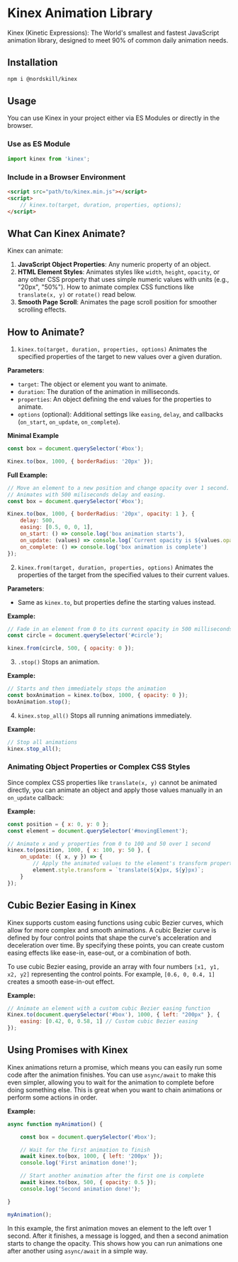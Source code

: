 # Kinex Animation Library

Kinex (Kinetic Expressions): The World's smallest and fastest JavaScript animation library, designed to meet 90% of common daily animation needs.

## Installation

```bash
npm i @nordskill/kinex
```

## Usage

You can use Kinex in your project either via ES Modules or directly in the browser.

### Use as ES Module

```javascript
import kinex from 'kinex';
```

### Include in a Browser Environment

```html
<script src="path/to/kinex.min.js"></script>
<script>
    // kinex.to(target, duration, properties, options);
</script>
```

## What Can Kinex Animate?

Kinex can animate:

1. **JavaScript Object Properties**: Any numeric property of an object.
2. **HTML Element Styles**: Animates styles like `width`, `height`, `opacity`, or any other CSS property that uses simple numeric values with units (e.g., "20px", "50%"). How to animate complex CSS functions like `translate(x, y)` or `rotate()` read below.
3. **Smooth Page Scroll**: Animates the page scroll position for smoother scrolling effects.

## How to Animate?

1. `kinex.to(target, duration, properties, options)`
Animates the specified properties of the target to new values over a given duration.

**Parameters**:
- `target`: The object or element you want to animate.
- `duration`: The duration of the animation in milliseconds.
- `properties`: An object defining the end values for the properties to animate.
- `options` (optional): Additional settings like `easing`, `delay`, and callbacks (`on_start`, `on_update`, `on_complete`).

**Minimal Example**
```javascript
const box = document.querySelector('#box');

Kinex.to(box, 1000, { borderRadius: '20px' });
```

**Full Example:**
```javascript
// Move an element to a new position and change opacity over 1 second.
// Animates with 500 miliseconds delay and easing.
const box = document.querySelector('#box');

Kinex.to(box, 1000, { borderRadius: '20px', opacity: 1 }, {
    delay: 500,
    easing: [0.5, 0, 0, 1],
    on_start: () => console.log('box animation starts'),
    on_update: (values) => console.log(`Current opacity is ${values.opacity}.`),
    on_complete: () => console.log('box animation is complete')
});
```

2. `kinex.from(target, duration, properties, options)`
Animates the properties of the target from the specified values to their current values.

**Parameters**:
- Same as `kinex.to`, but properties define the starting values instead.

**Example:**
```javascript
// Fade in an element from 0 to its current opacity in 500 milliseconds
const circle = document.querySelector('#circle');

kinex.from(circle, 500, { opacity: 0 });
```

3. `.stop()`
Stops an animation.

**Example:**
```javascript
// Starts and then immediately stops the animation
const boxAnimation = kinex.to(box, 1000, { opacity: 0 });
boxAnimation.stop();
```

4. `kinex.stop_all()`
Stops all running animations immediately.

**Example:**
```javascript
// Stop all animations
kinex.stop_all();
```

### Animating Object Properties or Complex CSS Styles 

Since complex CSS properties like `translate(x, y)` cannot be animated directly, you can animate an object and apply those values manually in an `on_update` callback:

**Example:**
```javascript
const position = { x: 0, y: 0 };
const element = document.querySelector('#movingElement');

// Animate x and y properties from 0 to 100 and 50 over 1 second
kinex.to(position, 1000, { x: 100, y: 50 }, {
    on_update: ({ x, y }) => {
        // Apply the animated values to the element's transform property
        element.style.transform = `translate(${x}px, ${y}px)`;
    }
});
```

## Cubic Bezier Easing in Kinex

Kinex supports custom easing functions using cubic Bezier curves, which allow for more complex and smooth animations. A cubic Bezier curve is defined by four control points that shape the curve's acceleration and deceleration over time. By specifying these points, you can create custom easing effects like ease-in, ease-out, or a combination of both.

To use cubic Bezier easing, provide an array with four numbers `[x1, y1, x2, y2]` representing the control points. For example, `[0.6, 0, 0.4, 1]` creates a smooth ease-in-out effect.

**Example:**
```javascript
// Animate an element with a custom cubic Bezier easing function
Kinex.to(document.querySelector('#box'), 1000, { left: "200px" }, {
    easing: [0.42, 0, 0.58, 1] // Custom cubic Bezier easing
});
```

## Using Promises with Kinex

Kinex animations return a promise, which means you can easily run some code after the animation finishes. You can use `async/await` to make this even simpler, allowing you to wait for the animation to complete before doing something else. This is great when you want to chain animations or perform some actions in order.

**Example:**
```javascript
async function myAnimation() {

    const box = document.querySelector('#box');

    // Wait for the first animation to finish
    await kinex.to(box, 1000, { left: '200px' });
    console.log('First animation done!');

    // Start another animation after the first one is complete
    await kinex.to(box, 500, { opacity: 0.5 });
    console.log('Second animation done!');

}

myAnimation();
```

In this example, the first animation moves an element to the left over 1 second. After it finishes, a message is logged, and then a second animation starts to change the opacity. This shows how you can run animations one after another using `async/await` in a simple way.